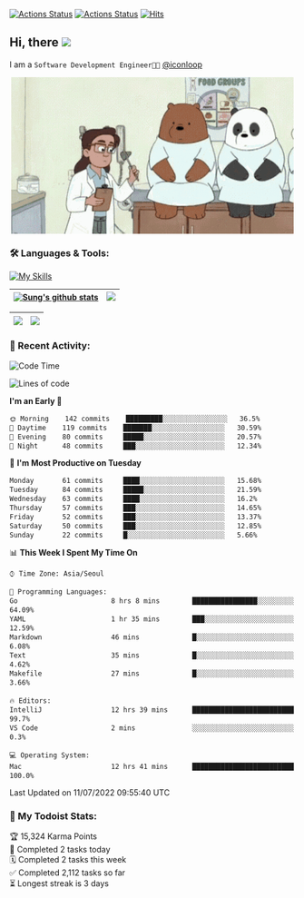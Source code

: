 
[![Actions Status](https://github.com/ddok2/ddok2/workflows/Todoist%20Readme/badge.svg)](https://github.com/ddok2/ddok2/actions)
[![Actions Status](https://github.com/ddok2/ddok2/workflows/wakatime-stats/badge.svg)](https://github.com/ddok2/ddok2/actions)
[![Hits](https://hits.seeyoufarm.com/api/count/incr/badge.svg?url=https%3A%2F%2Fgithub.com%2Fddok2&count_bg=%23FF9595&title_bg=%23555555&icon=github.svg&icon_color=%23FFFFFF&title=hits&edge_flat=false)](https://hits.seeyoufarm.com)

<!-- ![visitors](https://visitor-badge.laobi.icu/badge?page_id=ddok2.ddok2) -->
## Hi, there <img src="https://raw.githubusercontent.com/MartinHeinz/MartinHeinz/master/wave.gif" width="3%">

I am a `Software Development Engineer🧑‍💻` [@iconloop](https://github.com/iconloop)


<p align="center">
    <img align="center" alt="GIF" src="img/debugging.gif" />
</p>


### 🛠 Languages & Tools:

[![My Skills](https://skillicons.dev/icons?i=go,js,ts,py,express,react,svelte,jquery,pug,mongodb,mysql,redis,aws,docker,kubernetes)](https://skillicons.dev)


| <a href="https://github.com/ddok2"><img align="center" src="https://github-readme-stats.vercel.app/api?username=ddok2&show_icons=true&include_all_commits=true&count_private=true&theme=buefy&hide_border=true" alt="Sung's github stats" /></a> | <a href="https://github.com/ddok2"><img src="http://github-readme-streak-stats.herokuapp.com?user=ddok2&hide_border=true" /></a> |
| ------------- |------------- |


| <a href="https://github.com/ddok2"><img align="center" src="https://github-readme-stats.vercel.app/api/top-langs/?username=ddok2&theme=buefy&hide=html,css&hide_border=true width=50%" /></a> | <a href="https://github.com/ddok2"><img align="center" src="https://activity-graph.herokuapp.com/graph?username=ddok2&theme=github&hide_border=true" height="250" /></a> |
| ------------- |--------------------------------------------------------------------------------------------------------------------------------------------------------------------------|


<!-- <details open>
    <summary>📈 My GitHub Stats</summary>
    <p align="center">
        <a href="https://github.com/ddok2">
            <img align="center" src="https://github-readme-stats.vercel.app/api?username=ddok2&show_icons=true&include_all_commits=true&count_private=true&theme=buefy&hide_border=true" alt="Sung's github stats" />
        </a>
    </p>
</details>
<details>
    <summary>💬 Top Languages</summary>
    <p align="center"> 
        <a href="https://github.com/ddok2">
            <img align="center" src="https://github-readme-stats.vercel.app/api/top-langs/?username=ddok2&layout=compact&theme=buefy&hide=html,css&hide_border=true" />
        </a>
    </p>
</details> -->


### 🌈 Recent Activity:
<!--START_SECTION:waka-->
![Code Time](http://img.shields.io/badge/Code%20Time-0%20secs-blue)

![Lines of code](https://img.shields.io/badge/From%20Hello%20World%20I%27ve%20Written-276%20Thousand%20lines%20of%20code-blue)

**I'm an Early 🐤** 

```text
🌞 Morning    142 commits    █████████░░░░░░░░░░░░░░░░   36.5% 
🌆 Daytime    119 commits    ███████░░░░░░░░░░░░░░░░░░   30.59% 
🌃 Evening    80 commits     █████░░░░░░░░░░░░░░░░░░░░   20.57% 
🌙 Night      48 commits     ███░░░░░░░░░░░░░░░░░░░░░░   12.34%

```
📅 **I'm Most Productive on Tuesday** 

```text
Monday       61 commits     ████░░░░░░░░░░░░░░░░░░░░░   15.68% 
Tuesday      84 commits     █████░░░░░░░░░░░░░░░░░░░░   21.59% 
Wednesday    63 commits     ████░░░░░░░░░░░░░░░░░░░░░   16.2% 
Thursday     57 commits     ███░░░░░░░░░░░░░░░░░░░░░░   14.65% 
Friday       52 commits     ███░░░░░░░░░░░░░░░░░░░░░░   13.37% 
Saturday     50 commits     ███░░░░░░░░░░░░░░░░░░░░░░   12.85% 
Sunday       22 commits     █░░░░░░░░░░░░░░░░░░░░░░░░   5.66%

```


📊 **This Week I Spent My Time On** 

```text
⌚︎ Time Zone: Asia/Seoul

💬 Programming Languages: 
Go                       8 hrs 8 mins        ████████████████░░░░░░░░░   64.09% 
YAML                     1 hr 35 mins        ███░░░░░░░░░░░░░░░░░░░░░░   12.59% 
Markdown                 46 mins             █░░░░░░░░░░░░░░░░░░░░░░░░   6.08% 
Text                     35 mins             █░░░░░░░░░░░░░░░░░░░░░░░░   4.62% 
Makefile                 27 mins             █░░░░░░░░░░░░░░░░░░░░░░░░   3.66%

🔥 Editors: 
IntelliJ                 12 hrs 39 mins      █████████████████████████   99.7% 
VS Code                  2 mins              ░░░░░░░░░░░░░░░░░░░░░░░░░   0.3%

💻 Operating System: 
Mac                      12 hrs 41 mins      █████████████████████████   100.0%

```


 Last Updated on 11/07/2022 09:55:40 UTC
<!--END_SECTION:waka-->

### 🚧 My Todoist Stats:
<!-- TODO-IST:START -->
🏆  15,324 Karma Points           
🌸  Completed 2 tasks today           
🗓  Completed 2 tasks this week           
✅  Completed 2,112 tasks so far           
⏳  Longest streak is 3 days
<!-- TODO-IST:END -->

